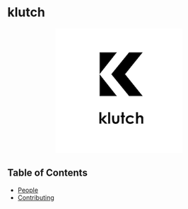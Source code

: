 
# klutch

<p align="center">
  <img src="./logo.png" alt="Klutch logo"/>
</p>

Table of Contents
---

- [People](./team/)
- [Contributing](./contributing.md)
